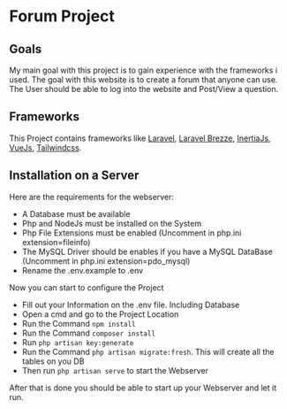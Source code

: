 # Forum Project
## Goals
My main goal with this project is to gain experience with the frameworks i used. The goal with this website is to create a forum that anyone can use. The User should be able to log into the website and Post/View a question. 
## Frameworks
This Project contains frameworks like [Laravel](https://laravel.com/docs/9.x), [Laravel Brezze](https://laravel.com/docs/9.x/starter-kits#breeze-and-inertia), [InertiaJs](https://inertiajs.com/), [VueJs](https://vuejs.org/), [Tailwindcss](https://tailwindcss.com/). 
## Installation on a Server
Here are the requirements for the webserver:
<ul>
    <li>A Database must be available</li>
    <li>Php and NodeJs must be installed on the System</li>
    <li>Php File Extensions must be enabled (Uncomment in php.ini extension=fileinfo)</li>
    <li>The MySQL Driver should be enables if you have a MySQL DataBase (Uncomment in php.ini extension=pdo_mysql)</li>
    <li>Rename the .env.example to .env</li>
    
</ul>

Now you can start to configure the Project
<ul>
    <li>Fill out your Information on the .env file. Including Database</li>
    <li>Open a cmd and go to the Project Location</li>
    <li>Run the Command <code>npm install</code></li>
    <li>Run the Command <code>composer install</code></li>
    <li>Run <code>php artisan key:generate</code></li>
    <li>Run the Command <code>php artisan migrate:fresh</code>. This will create all the tables on you DB</li>
    <li>Then run <code>php artisan serve</code> to start the Webserver</li>
</ul>

After that is done you should be able to start up your Webserver and let it run.
    
     
